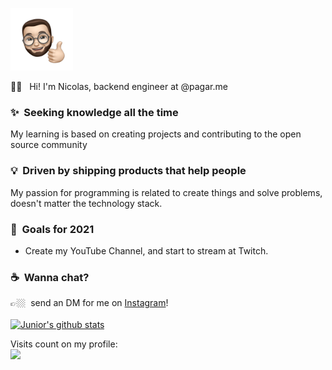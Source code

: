 
<p align="left">
   <img src="https://raw.githubusercontent.com/NicolasLopes7/NicolasLopes7/master/ffa2489a-82ad-48a1-aa34-fb0ae44453dc.webp" alt="Whats-App-Image-2020-07-15-at-21-42-06-  2-2" border="0" width="100">
</p>

🖖🏼 &nbsp;	Hi! I'm Nicolas, backend engineer at @pagar.me 

### ✨&nbsp; Seeking knowledge all the time  
My learning is based on creating projects and contributing to the open source community 

### 💡&nbsp; Driven by shipping products that help people  
My passion for programming is related to create things and solve problems, doesn't matter the technology stack.  

### 🔭&nbsp; Goals for 2021 
- Create my YouTube Channel, and start to stream at Twitch.

### ☕️&nbsp; Wanna chat? 
👉🏼&nbsp; send an DM for me on [Instagram](https://www.instagram.com/nicolaslopess__/?hl=pt-br)!
<br/>
<br/>
[![Junior's github stats](https://github-readme-stats.vercel.app/api?username=NicolasLopes7)](https://github.com/anuraghazra/github-readme-stats)

<p align="left"> 
  Visits count on my profile: <br/>
  <img src="https://profile-counter.glitch.me/nicolaslopes7/count.svg">
</p>
